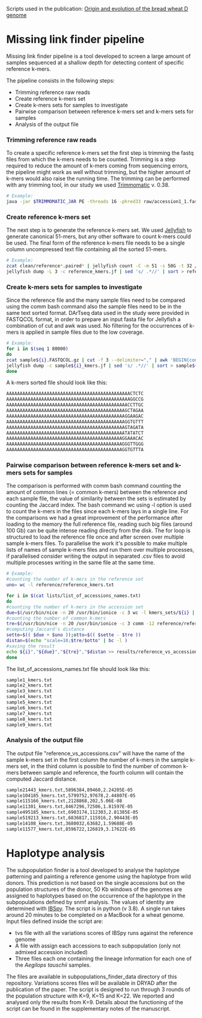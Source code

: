 Scripts used in the publication: [Origin and evolution of the bread wheat D genome](https://doi.org/10.1101/2023.11.29.568958)

# Missing link finder pipeline

Missing link finder pipeline is a tool developed to screen a large amount of samples sequenced at a shallow depth for detecting content of specific reference k-mers.

The pipeline consists in the following steps:
- Trimming reference raw reads
- Create reference k-mers set
- Create k-mers sets for samples to investigate
- Pairwise comparison between reference k-mers set and k-mers sets for samples
- Analysis of the output file

### Trimming reference raw reads
To create a specific reference k-mers set the first step is trimming the fastq files from which the k-mers needs to be counted. Trimming is a step required to reduce the amount of k-mers coming from sequencing errors, the pipeline might work as well without trimming, but the higher amount of k-mers would also raise the running time.
The trimming can be performed with any trimming tool, in our study we used [Trimmomatic](https://github.com/usadellab/Trimmomatic/tree/main) v. 0.38.
```bash
# Example:
java -jar $TRIMMOMATIC_JAR PE -threads 16 -phred33 raw/accession1_1.fastq raw/accession1_2.fastq clean/accession1_1.paired.fastq.gz clean/accession1_1.unpaired.fastq.gz clean/accession1_2.paired.fastq.gz clean/accession1_2.unpaired.fastq.gz LEADING:3 TRAILING:3 SLIDINGWINDOW:4:25 MINLEN:75
```
### Create reference k-mers set
The next step is to generate the reference k-mers set. We used [Jellyfish](https://github.com/gmarcais/Jellyfish) to generate canonical 51-mers, but any other software to count k-mers could be used. 
The final form of the reference k-mers file needs to be a single column uncompressed text file containing all the sorted 51-mers.
```bash
# Example:
zcat clean/reference*.paired* | jellyfish count -C -m 51 -s 50G -t 32 /dev/fd/0 -o reference_kmers.jf
jellyfish dump -L 3 -c reference_kmers.jf | sed 's/ .*//' | sort > reference_kmers.txt
```
### Create k-mers sets for samples to investigate
Since the reference file and the many sample files need to be compared using the comm bash command also the sample files need to be in the same text sorted format. DArTseq data used in the study were provided in FASTQCOL format, in order to prepare an input fasta file for Jellyfish a combination of cut and awk was used.
No filtering for the occurrences of k-mers is applied in sample files due to the low coverage.
```bash
# Example:
for i in $(seq 1 80000)
do
zcat sample${i}.FASTQCOL.gz | cut -f 3 --delimiter="," | awk 'BEGIN{cont=0}{printf ">seq_%d\n",cont; print $0;cont++}' | jellyfish count -C -m 51 -s 50M -t 4 /dev/fd/0 -o sample${i}_kmers.jf
jellyfish dump -c sample${i}_kmers.jf | sed 's/ .*//' | sort > sample${i}_kmers.txt
done
```

A k-mers sorted file should look like this:
```bash
AAAAAAAAAAAAAAAAAAAAAAAAAAAAAAAAAAAAAAAAAAAAAACTCTC
AAAAAAAAAAAAAAAAAAAAAAAAAAAAAAAAAAAAAAAAAAAAAAGGCCG
AAAAAAAAAAAAAAAAAAAAAAAAAAAAAAAAAAAAAAAAAAAAACCTTGC
AAAAAAAAAAAAAAAAAAAAAAAAAAAAAAAAAAAAAAAAAAAAGCTAGAA
AAAAAAAAAAAAAAAAAAAAAAAAAAAAAAAAAAAAAAAAAAAAGGAAGAC
AAAAAAAAAAAAAAAAAAAAAAAAAAAAAAAAAAAAAAAAAAAAGGTGTTT
AAAAAAAAAAAAAAAAAAAAAAAAAAAAAAAAAAAAAAAAAAAAGTAGATA
AAAAAAAAAAAAAAAAAAAAAAAAAAAAAAAAAAAAAAAAAAAATATATCT
AAAAAAAAAAAAAAAAAAAAAAAAAAAAAAAAAAAAAAAAAAAGGAAACAC
AAAAAAAAAAAAAAAAAAAAAAAAAAAAAAAAAAAAAAAAAAAGGGTTGGG
AAAAAAAAAAAAAAAAAAAAAAAAAAAAAAAAAAAAAAAAAAAGGTGTTTA
```

### Pairwise comparison between reference k-mers set and k-mers sets for samples
The comparison is performed with comm bash command counting the amount of common lines (= common k-mers) between the reference and each sample file, the value of similarity between the sets is estimated by counting the Jaccard index. The bash command wc using -l option is used to count the k-mers in the files since each k-mers lays in a single line.
For the comparisons we had a great improvement of the performance after loading to the memory the full reference file, reading such big files (around 100 Gb) can be quite intense reading directly from the disk.
The for loop is structured to load the reference file once and after screen over multiple sample k-mers files.
To parallelise the work it's possible to make multiple lists of names of sample k-mers files and run them over multiple processes, if parallelised consider writing the output in separated .csv files to avoid multiple processes writing in the same file at the same time.
```bash
# Example:
#counting the number of k-mers in the reference set
uno= wc -l reference/reference_kmers.txt

for i in $(cat lists/list_of_accessions_names.txt)
do
#counting the number of k-mers in the accession set
due=$(/usr/bin/nice -n 20 /usr/bin/ionice -c 3 wc -l kmers_sets/${i} | sed 's/ //g' | cut -f 1 -d "/")
#counting the number of common k-mers
tre=$(/usr/bin/nice -n 20 /usr/bin/ionice -c 3 comm -12 reference/reference_kmers.txt kmers_sets/${i} | /usr/bin/nice -n 20 /usr/bin/ionice -c 3 wc -l | sed 's/ //g' | cut -f 1 -d "/" )
#computing Jaccard's distance
sette=$(( $due + $uno ));otto=$(( $sette - $tre ))
distan=$(echo "scale=10;$tre/$otto" | bc -l )
#saving the result
echo ${i}","${due}","${tre}","$distan >> results/reference_vs_accessions.csv
done
```

The list_of_accessions_names.txt file should look like this:
```bash
sample1_kmers.txt
sample2_kmers.txt
sample3_kmers.txt
sample4_kmers.txt
sample5_kmers.txt
sample6_kmers.txt
sample7_kmers.txt
sample8_kmers.txt
sample9_kmers.txt
```
### Analysis of the output file
The output file "reference_vs_accessions.csv" will have the name of the sample k-mers set in the first column the number of k-mers in the sample k-mers set, in the third column is possible to find the number of common k-mers between sample and reference, the fourth column will contain the computed Jaccard distance.
```bash
sample21443_kmers.txt,5896384,89460,2.24205E-05
sample104185_kmers.txt,5799752,97678,2.44807E-05
sample115166_kmers.txt,2128868,202,5.06E-08
sample11301_kmers.txt,8467296,72506,1.81597E-05
sample495185_kmers.txt,6903174,112303,2.81385E-05
sample519213_kmers.txt,6836817,115916,2.90443E-05
sample14108_kmers.txt,3680032,63682,1.59688E-05
sample11577_kmers.txt,8596722,126819,3.17622E-05
```


# Haplotype analysis

The subpopulation finder is a tool developed to analyse the haplotype patterning and painting a reference genome using the haplotype from wild donors. This prediction is not based on the single accessions but on the population structures of the donor, 50 Kb windows of the genomes are assigned to haplotypes based on the occurrence of the haplotype in the subpopulations defined by snmf analysis. The values of identity are determined with [IBSpy](https://github.com/Uauy-Lab/IBSpy). 
The script is in python (v 3.8). A single run takes around 20 minutes to be completed on a MacBook for a wheat genome. 
Input files defined inside the script are:
- tvs file with all the variations scores of IBSpy runs against the reference genome
- A file with assign each accessions to each subpopulation (only not admixed accession included)
- Three files each one containing the lineage information for each one of the *Aegilops tauschii* samples.

The files are available in subpopulations_finder_data directory of this repository. Variations scores files will be available in DRYAD after the publication of the paper.
The script is designed to run through 3 rounds of the population structure with K=9, K=15 and K=22. We reported and analysed only the results from K=9.
Details about the functioning of the script can be found in the supplementary notes of the manuscript.


